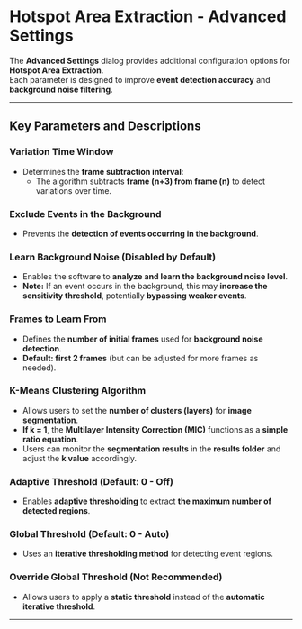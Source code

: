 # Hotspot Area Extraction - Advanced Settings

The **Advanced Settings** dialog provides additional configuration options for **Hotspot Area Extraction**.  
Each parameter is designed to improve **event detection accuracy** and **background noise filtering**.

---

## Key Parameters and Descriptions  

### Variation Time Window  
- Determines the **frame subtraction interval**:  
  - The algorithm subtracts **frame (n+3) from frame (n)** to detect variations over time.  

### Exclude Events in the Background  
- Prevents the **detection of events occurring in the background**.  

### Learn Background Noise (Disabled by Default)  
- Enables the software to **analyze and learn the background noise level**.  
- **Note:** If an event occurs in the background, this may **increase the sensitivity threshold**, potentially **bypassing weaker events**.  

### Frames to Learn From  
- Defines the **number of initial frames** used for **background noise detection**.  
- **Default: first 2 frames** (but can be adjusted for more frames as needed).  

### K-Means Clustering Algorithm  
- Allows users to set the **number of clusters (layers)** for **image segmentation**.  
- **If k = 1**, the **Multilayer Intensity Correction (MIC)** functions as a **simple ratio equation**.  
- Users can monitor the **segmentation results** in the **results folder** and adjust the **k value** accordingly.  

### Adaptive Threshold (Default: 0 - Off)  
- Enables **adaptive thresholding** to extract **the maximum number of detected regions**.  

### Global Threshold (Default: 0 - Auto)  
- Uses an **iterative thresholding method** for detecting event regions.  

### Override Global Threshold (Not Recommended)  
- Allows users to apply a **static threshold** instead of the **automatic iterative threshold**.  

---